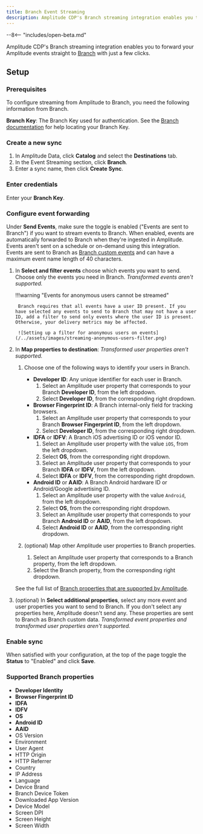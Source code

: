 ```yaml
---
title: Branch Event Streaming
description: Amplitude CDP's Branch streaming integration enables you to forward your Amplitude events straight to Branch with just a few clicks.
---
```


--8<-- "includes/open-beta.md"

Amplitude CDP's Branch streaming integration enables you to forward your Amplitude events straight to [Branch](https://branch.io/) with just a few clicks.

## Setup

### Prerequisites

To configure streaming from Amplitude to Branch, you need the following information from Branch.

**Branch Key**: The Branch Key used for authentication. See the [Branch documentation](https://help.branch.io/using-branch/docs/profile-settings#branch-key-and-secret) for help locating your Branch Key.

### Create a new sync

1. In Amplitude Data, click **Catalog** and select the **Destinations** tab.
2. In the Event Streaming section, click **Branch**.
3. Enter a sync name, then click **Create Sync**.

### Enter credentials

Enter your **Branch Key**.

### Configure event forwarding

Under **Send Events**, make sure the toggle is enabled ("Events are sent to Branch") if you want to stream events to Branch. When enabled, events are automatically forwarded to Branch when they're ingested in Amplitude. Events aren't sent on a schedule or on-demand using this integration. Events are sent to Branch as [Branch custom events](https://help.branch.io/developers-hub/docs/tracking-commerce-content-lifecycle-and-custom-events#track-custom-events) and can have a maximum event name length of 40 characters.

1. In **Select and filter events** choose which events you want to send. Choose only the events you need in Branch. _Transformed events aren't supported._

    !!!warning "Events for anonymous users cannot be streamed"

        Branch requires that all events have a user ID present. If you have selected any events to send to Branch that may not have a user ID, add a filter to send only events where the user ID is present. Otherwise, your delivery metrics may be affected.

        ![Setting up a filter for anonymous users on events](/../assets/images/streaming-anonymous-users-filter.png)

2. In **Map properties to destination**:
    _Transformed user properties aren't supported._

    1. Choose one of the following ways to identify your users in Branch.
        - **Developer ID**: Any unique identifier for each user in Branch.
            1. Select an Amplitude user property that corresponds to your Branch **Developer ID**, from the left dropdown.
            2. Select **Developer ID**, from the corresponding right dropdown.
        - **Browser Fingerprint ID**: A Branch internal-only field for tracking browsers.
            1. Select an Amplitude user property that corresponds to your Branch **Browser Fingerprint ID**, from the left dropdown.
            2. Select **Developer ID**, from the corresponding right dropdown.
        - **IDFA** or **IDFV**: A Branch iOS advertising ID or iOS vendor ID.
            1. Select an Amplitude user property with the value `iOS`, from the left dropdown.
            2. Select **OS**, from the corresponding right dropdown.
            3. Select an Amplitude user property that corresponds to your Branch **IDFA** or **IDFV**, from the left dropdown.
            4. Select **IDFA** or **IDFV**, from the corresponding right dropdown.
        - **Android ID** or **AAID**: A Branch Android hardware ID or Android/Google advertising ID.
            1. Select an Amplitude user property with the value `Android`, from the left dropdown.
            2. Select **OS**, from the corresponding right dropdown.
            3. Select an Amplitude user property that corresponds to your Branch **Android ID** or **AAID**, from the left dropdown.
            4. Select **Android ID** or **AAID**, from the corresponding right dropdown.

    2. (optional) Map other Amplitude user properties to Branch properties.
        1. Select an Amplitude user property that corresponds to a Branch property, from the left dropdown.
        2. Select the Branch property, from the corresponding right dropdown.

    See the full list of [Branch properties that are supported by Amplitude](#supported-branch-properties).

3. (optional) In **Select additional properties**, select any more event and user properties you want to send to Branch. If you don't select any properties here, Amplitude doesn't send any. These properties are sent to Branch as Branch custom data. _Transformed event properties and transformed user properties aren't supported._

### Enable sync

When satisfied with your configuration, at the top of the page toggle the **Status** to "Enabled" and click **Save**.

### Supported Branch properties

- **Developer Identity**    
- **Browser Fingerprint ID**
- **IDFA**              
- **IDFV**              
- **OS**                
- **Android ID**        
- **AAID**              
- OS Version            
- Environment           
- User Agent            
- HTTP Origin           
- HTTP Referrer         
- Country               
- IP Address            
- Language              
- Device Brand          
- Branch Device Token   
- Downloaded App Version
- Device Model          
- Screen DPI            
- Screen Height         
- Screen Width          
